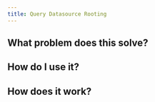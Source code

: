 ```yaml
---
title: Query Datasource Rooting
---
```

## What problem does this solve?

## How do I use it?

## How does it work?
